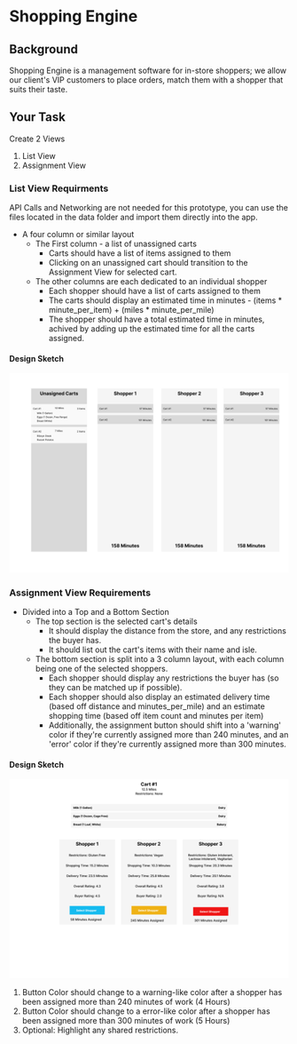 # Shopping Engine

## Background 

Shopping Engine is a management software for in-store shoppers; we allow our client's VIP customers to place orders, match them with a shopper that suits their taste. 

## Your Task

Create 2 Views

1. List View
2. Assignment View 

### List View Requirments

API Calls and Networking are not needed for this prototype, you can use the files located in the data folder and import them directly into the app. 

* A four column or similar layout
  * The First column - a list of unassigned carts
    * Carts should have a list of items assigned to them
    * Clicking on an unassigned cart should transition to the Assignment View for selected cart. 
  * The other columns are each dedicated to an individual shopper
    * Each shopper should have a list of carts assigned to them
    * The carts should display an estimated time in minutes - (items * minute_per_item) + (miles * minute_per_mile)
    * The shopper should have a total estimated time in minutes, achived by adding up the estimated time for all the carts assigned. 

#### Design Sketch

![Design Sketch](Design.png)

### Assignment View Requirements

* Divided into a Top and a Bottom Section
  * The top section is the selected cart's details 
    * It should display the distance from the store, and any restrictions the buyer has. 
    * It should list out the cart's items with their name and isle. 
  * The bottom section is split into a 3 column layout, with each column being one of the selected shoppers. 
    * Each shopper should display any restrictions the buyer has (so they can be matched up if possible). 
    * Each shopper should also display an estimated delivery time (based off distance and minutes_per_mile) and an estimate shopping time (based off item count and minutes per item) 
    * Additionally, the assignment button should shift into a 'warning' color if they're currently assigned more than 240 minutes, and an 'error' color if they're currently assigned more than 300 minutes. 

#### Design Sketch 

![Assignment Sketch](Design-Assign.png)

1. Button Color should change to a warning-like color after a shopper has been assigned more than 240 minutes of work (4 Hours)
2. Button Color should change to a error-like color after a shopper has been assigned more than 300 minutes of work (5 Hours)
3. Optional: Highlight any shared restrictions. 
